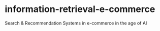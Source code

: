 # information-retrieval-e-commerce
Search &amp; Recommendation Systems in e-commerce in the age of AI
